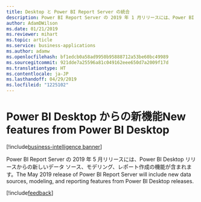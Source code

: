 ```yaml
---
title: Desktop と Power BI Report Server の統合
description: Power BI Report Server の 2019 年 1 月リリースには、Power BI Desktop リリースからの新しいデータ ソース、モデリング、レポート作成の機能が含まれます。
author: AdamDWilson
ms.date: 01/21/2019
ms.reviewer: mihart
ms.topic: article
ms.service: business-applications
ms.author: adamw
ms.openlocfilehash: bf1edcb0a58ad9950b95888712a53be60bc49989
ms.sourcegitcommit: 921dde7a25596a81c049162eee650d7a2009f17d
ms.translationtype: HT
ms.contentlocale: ja-JP
ms.lasthandoff: 04/29/2019
ms.locfileid: "1225102"
---
```

#  <a name="new-features-from-power-bi-desktop"></a><span data-ttu-id="7bb83-103">Power BI Desktop からの新機能</span><span class="sxs-lookup"><span data-stu-id="7bb83-103">New features from Power BI Desktop</span></span>
[!include[business-intelligence banner](../../includes/business-intelligence.md)]

<span data-ttu-id="7bb83-104">Power BI Report Server の 2019 年 5 月リリースには、Power BI Desktop リリースからの新しいデータ ソース、モデリング、レポート作成の機能が含まれます。</span><span class="sxs-lookup"><span data-stu-id="7bb83-104">The May 2019 release of Power BI Report Server will include new data sources, modeling, and reporting features from Power BI Desktop releases.</span></span>

[!include[feedback](../includes/report-server-feedback.md)]
